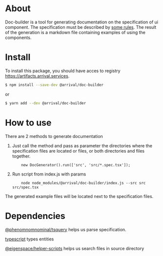 # About
Doc-builder is a tool for generating documentation on the specification of ui component. The specification must be
described by [some rules](https://www.notion.so/arrivalms/Doc-generation-d59844854d0d4b26a67bfc653a50cb36). The result of 
the generation is a markdown file containing examples of using the components.

# Install
To install this package, you should have acces to registry https://artifacts.arrival.services.
```sh
$ npm install --save-dev @arrival/doc-builder
```
or
```sh
$ yarn add --dev @arrival/doc-builder
```

# How to use
There are 2 methods to generate documentation
1. Just call the method and pass as parameter the directories where the specification
   files are located or files, or both directories and files together.
    ```node
        new DocGenerator().run(['src', 'src/*.spec.tsx']);
    ```
2. Run script from index.js with params
    ```node
        node node_modules/@arrival/doc-builder/index.js --src src src/spec.tsx
    ```
The generated example files will be located next to the specification files.

# Dependencies

[@phenomnomnominal/tsquery](https://github.com/phenomnomnominal/tsquery) helps us parse specification.

[typescript](https://github.com/Microsoft/TypeScript) types entities

[@eigenspace/helper-scripts](https://github.com/eigen-space/helper-scripts) helps us search files in source directory 
